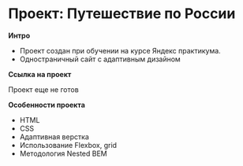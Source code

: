 # Проект: Путешествие по России

**Интро**

* Проект создан при обучении на курсе Яндекс практикума.
* Одностраничный сайт с адаптивным дизайном

**Ссылка на проект**

Проект еще не готов

**Особенности проекта**

* HTML
* CSS
* Адаптивная верстка
* Использование Flexbox, grid
* Методология Nested BEM
